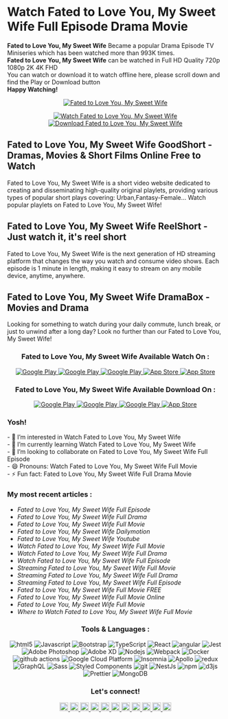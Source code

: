# Watch Fated to Love You, My Sweet Wife Full Episode Drama Movie

<p><strong>Fated to Love You, My Sweet Wife</strong> Became a popular Drama Episode TV Miniseries
which has been watched more than 993K times.<br>
<strong>Fated to Love You, My Sweet Wife</strong> can be watched in Full HD Quality 720p 1080p 2K 4K FHD<br>
You can watch or download it to watch offline here, please scroll down and find the Play or Download button<br>
<strong>Happy Watching!</strong></p>

<p align="center">
  <a href="https://movision.app.link/e/BZnC8waUcTb?utm_source=github&utm_medium=banner&utm_campaign=img">
  <img alt="Fated to Love You, My Sweet Wife" src="https://i.ytimg.com/vi/ltw7YLsBRfU/maxresdefault.jpg" />
  </a>
</p>
  
<p align="center">
  <a href="https://movision.app.link/e/BZnC8waUcTb?utm_source=github&utm_medium=Watch&utm_campaign=btn">
  <img alt="Watch Fated to Love You, My Sweet Wife" src="https://img.shields.io/badge/-Watch Now-2986cc?style=flat-square&logo=youtube&logoColor=white" />
  </a>
  
  <a href="https://movision.app.link/e/BZnC8waUcTb?utm_source=github&utm_medium=Download&utm_campaign=btn">
  <img alt="Download Fated to Love You, My Sweet Wife" src="https://img.shields.io/badge/-Download-cc0000?style=flat-square&logo=google-drive&logoColor=white" />
  </a>
</p>

## Fated to Love You, My Sweet Wife GoodShort - Dramas, Movies & Short Films Online Free to Watch
<p>
Fated to Love You, My Sweet Wife is a short video website dedicated to creating and disseminating high-quality original playlets, providing various types of popular short plays covering: Urban,Fantasy-Female... Watch popular playlets on Fated to Love You, My Sweet Wife!
</p>

## Fated to Love You, My Sweet Wife ReelShort - Just watch it, it's reel short
<p>
Fated to Love You, My Sweet Wife is the next generation of HD streaming platform that changes the way you watch and consume video shows. Each episode is 1 minute in length, making it easy to stream on any mobile device, anytime, anywhere.
</p>

## Fated to Love You, My Sweet Wife DramaBox - Movies and Drama
<p>
Looking for something to watch during your daily commute, lunch break, or just to unwind after a long day? Look no further than our Fated to Love You, My Sweet Wife!
</p>

<h3 align="center">Fated to Love You, My Sweet Wife Available Watch On :</h3>
<p align="center">
  <a href="https://movision.app.link/e/BZnC8waUcTb?utm_source=github&utm_medium=YouTube&utm_campaign=btn">
  <img alt="Google Play" src="https://img.shields.io/badge/-YouTube-cc0000?style=flat-square&logo=youtube&logoColor=white" />
  </a>
  <a href="https://movision.app.link/e/BZnC8waUcTb?utm_source=github&utm_medium=Dailymotion&utm_campaign=btn">
  <img alt="Google Play" src="https://img.shields.io/badge/-Dailymotion-5b5b5b?style=flat-square&logo=dailymotion&logoColor=white" />
  </a>
  <a href="https://movision.app.link/e/BZnC8waUcTb?utm_source=github&utm_medium=Netflix&utm_campaign=btn">
  <img alt="Google Play" src="https://img.shields.io/badge/-Netflix-cc0000?style=flat-square&logo=netflix&logoColor=white" />
  </a>
  <a href="https://movision.app.link/e/BZnC8waUcTb?utm_source=github&utm_medium=AmazonPrimeVideo&utm_campaign=btn">
  <img alt="App Store" src="https://img.shields.io/badge/-Amazon Prime Video-2986cc?style=flat-square&logo=prime&logoColor=white" />
  </a>
  <a href="https://movision.app.link/e/BZnC8waUcTb?utm_source=github&utm_medium=AplleTV&utm_campaign=btn">
  <img alt="App Store" src="https://img.shields.io/badge/-Apple TV-5b5b5b?style=flat-square&logo=apple-tv&logoColor=white" />
  </a>
</p>

<h3 align="center">Fated to Love You, My Sweet Wife Available Download On :</h3>
<p align="center">
  <a href="https://movision.app.link/e/BZnC8waUcTb?utm_source=github&utm_medium=GoogleDrive&utm_campaign=btn">
  <img alt="Google Play" src="https://img.shields.io/badge/-Google Drive-3c9216?style=flat-square&logo=google-drive&logoColor=white" />
  </a>
  <a href="https://movision.app.link/e/BZnC8waUcTb?utm_source=github&utm_medium=Dropbox&utm_campaign=btn">
  <img alt="Google Play" src="https://img.shields.io/badge/-Dropbox-2986cc?style=flat-square&logo=dropbox&logoColor=white" />
  </a>
  <a href="https://movision.app.link/e/BZnC8waUcTb?utm_source=github&utm_medium=GooglePlay&utm_campaign=btn">
  <img alt="Google Play" src="https://img.shields.io/badge/-Google%20Play-3c9216?style=flat-square&logo=google-play&logoColor=white" />
  </a>
  <a href="https://movision.app.link/e/BZnC8waUcTb?utm_source=github&utm_medium=AppStore&utm_campaign=btn">
  <img alt="App Store" src="https://img.shields.io/badge/-App%20Store-2986cc?style=flat-square&logo=app-store&logoColor=white" />
  </a>
</p>

### Yosh!
<p>
    - 👀 I’m interested in Watch Fated to Love You, My Sweet Wife</br>
    - 🌱 I’m currently learning Watch Fated to Love You, My Sweet Wife</br>
    - 💞️ I’m looking to collaborate on Fated to Love You, My Sweet Wife Full Episode</br>
    - 😄 Pronouns: Watch Fated to Love You, My Sweet Wife Full Movie</br>
    - ⚡ Fun fact: Fated to Love You, My Sweet Wife Full Drama Movie</br>
</p>

### My most recent articles :
<ul>
  <li><i>Fated to Love You, My Sweet Wife Full Episode</i></li>
  <li><i>Fated to Love You, My Sweet Wife Full Drama</i></li>
  <li><i>Fated to Love You, My Sweet Wife Full Movie</i></li>
  <li><i>Fated to Love You, My Sweet Wife Dailymotion</i></li>
  <li><i>Fated to Love You, My Sweet Wife Youtube</i></li>
  <li><i>Watch Fated to Love You, My Sweet Wife Full Movie</i></li>
  <li><i>Watch Fated to Love You, My Sweet Wife Full Drama</i></li>
  <li><i>Watch Fated to Love You, My Sweet Wife Full Episode</i></li>
  <li><i>Streaming Fated to Love You, My Sweet Wife Full Movie</i></li>
  <li><i>Streaming Fated to Love You, My Sweet Wife Full Drama</i></li>
  <li><i>Streaming Fated to Love You, My Sweet Wife Full Episode</i></li>
  <li><i>Fated to Love You, My Sweet Wife Full Movie FREE</i></li>
  <li><i>Fated to Love You, My Sweet Wife Full Movie Online</i></li>
  <li><i>Fated to Love You, My Sweet Wife Full Movie</i></li>
  <li><i>Where to Watch Fated to Love You, My Sweet Wife Full Movie</i></li>
</ul>

<h3 align="center">Tools & Languages :</h3>
<p align="center">
  <img alt="html5" src="https://img.shields.io/badge/-HTML5-E34F26?style=flat-square&logo=html5&logoColor=white" />
  <img alt="Javascript" src="https://img.shields.io/badge/-javascript-f7df1c?style=flat-square&logo=javascript&logoColor=black" />
  <img alt="Bootstrap" src="https://img.shields.io/badge/-bootstrap-7953b3?style=flat-square&logo=javascript&logoColor=white" />
  <img alt="TypeScript" src="https://img.shields.io/badge/-TypeScript-007ACC?style=flat-square&logo=typescript&logoColor=white" />
  <img alt="React" src="https://img.shields.io/badge/-React-45b8d8?style=flat-square&logo=react&logoColor=white" />
  <img alt="angular" src="https://img.shields.io/badge/-Angular-DD0031?style=flat-square&logo=angular&logoColor=white" />
  <img alt="Jest" src="https://img.shields.io/badge/-jest-be3d19?style=flat-square&logo=jest&logoColor=white" />
  <img alt="Adobe Photoshop" src="https://img.shields.io/badge/-adobe%20photoshop-30a8ff?style=flat-square&logo=adobe%20photoshop&logoColor=white" />
  <img alt="Adobe XD" src="https://img.shields.io/badge/-Adobe%20XD-ff62f6?style=flat-square&logo=Adobe%20XD&logoColor=white" />
  <img alt="Nodejs" src="https://img.shields.io/badge/-Nodejs-43853d?style=flat-square&logo=Node.js&logoColor=white" />
  <img alt="Webpack" src="https://img.shields.io/badge/-Webpack-8DD6F9?style=flat-square&logo=webpack&logoColor=white" />
  <img alt="Docker" src="https://img.shields.io/badge/-Docker-46a2f1?style=flat-square&logo=docker&logoColor=white" />
  <img alt="github actions" src="https://img.shields.io/badge/-Github_Actions-2088FF?style=flat-square&logo=github-actions&logoColor=white" />
  <img alt="Google Cloud Platform" src="https://img.shields.io/badge/-Google_Cloud_Platform-1a73e8?style=flat-square&logo=google-cloud&logoColor=white" />
  <img alt="Insomnia" src="https://img.shields.io/badge/-Insomnia-5849BE?style=flat-square&logo=insomnia&logoColor=white" />
  <img alt="Apollo" src="https://img.shields.io/badge/-Apollo%20GraphQL-311C87?style=flat-square&logo=apollo-graphql&logoColor=white" />
  <img alt="redux" src="https://img.shields.io/badge/-Redux-764ABC?style=flat-square&logo=redux&logoColor=white" />
  <img alt="GraphQL" src="https://img.shields.io/badge/-GraphQL-E10098?style=flat-square&logo=graphql&logoColor=white" />
  <img alt="Sass" src="https://img.shields.io/badge/-Sass-CC6699?style=flat-square&logo=sass&logoColor=white" />
  <img alt="Styled Components" src="https://img.shields.io/badge/-Styled_Components-db7092?style=flat-square&logo=styled-components&logoColor=white" />
  <img alt="git" src="https://img.shields.io/badge/-Git-F05032?style=flat-square&logo=git&logoColor=white" />
  <img alt="NestJs" src="https://img.shields.io/badge/-NestJs-ea2845?style=flat-square&logo=nestjs&logoColor=white" />
  <img alt="npm" src="https://img.shields.io/badge/-NPM-CB3837?style=flat-square&logo=npm&logoColor=white" />
  <img alt="d3js" src="https://img.shields.io/badge/-D3.js-F9A03C?style=flat-square&logo=d3.js&logoColor=white" />
  <img alt="Prettier" src="https://img.shields.io/badge/-Prettier-F7B93E?style=flat-square&logo=prettier&logoColor=white" />
  <img alt="MongoDB" src="https://img.shields.io/badge/-MongoDB-13aa52?style=flat-square&logo=mongodb&logoColor=white" />
</p>

<h3 align="center">Let's connect!</h3>
<section align="center">
<a href="https://x.com/">
  <img alt="Goo's X" width="20px" src="https://simpleicons.now.sh/x/495f7e" />
</a>
<a href="https://threads.com/">
  <img alt="Goo's Threads" width="20px" src="https://simpleicons.now.sh/threads/495f7e" />
</a>
<a href="https://facebook.com/">
  <img alt="Goo's Facebook" width="20px" src="https://simpleicons.now.sh/facebook/495f7e" />
</a>
<a href="https://instagram.com/">
  <img alt="Goo's Instagram" width="20px" src="https://simpleicons.now.sh/instagram/495f7e" />
</a>
<a href="https://youtube.com/">
  <img alt="Goo's Youtube" width="20px" src="https://simpleicons.now.sh/youtube/495f7e" />
</a>
<a href="https://pinterest.com/">
  <img alt="Goo's Pinterest" width="20px" src="https://simpleicons.now.sh/pinterest/495f7e" />
</a>
<a href="https://dailymotion.com/">
  <img alt="Goo's Dailymotion" width="20px" src="https://simpleicons.now.sh/dailymotion/495f7e" />
</a>
<a href="https://vimeo.com/">
  <img alt="Goo's Vimeo" width="20px" src="https://simpleicons.now.sh/vimeo/495f7e" />
</a>
<a href="https://rumble.com/">
  <img alt="Goo's Rumble" width="20px" src="https://simpleicons.now.sh/rumble/495f7e" />
</a>
<a href="https://blogger.com/">
  <img alt="Goo's Blogger" width="20px" src="https://simpleicons.now.sh/blogger/495f7e" />
</a>
<a href="https://wordpress.com/">
  <img alt="Goo's Wordpress" width="20px" src="https://simpleicons.now.sh/wordpress/495f7e" />
</a>
</section>
